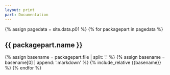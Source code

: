 ```yaml
---
layout: print
part: Documentation
---
```


{% assign pagedata = site.data.p01 %}
{% for packagepart in pagedata %}
## {{ packagepart.name }}
  {% assign basename = packagepart.file | split: '.' %}
  {% assign basename = basename[0] | append: '.markdown' %}
  {% include_relative {{basename}} %}
{% endfor %}
